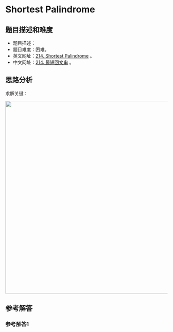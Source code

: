 # Shortest Palindrome

## 题目描述和难度
+ 题目描述：
+ 题目难度：困难。
+ 英文网址：[214. Shortest Palindrome](https://leetcode.com/problems/shortest-palindrome/description/)  。
+ 中文网址：[214. 最短回文串](https://leetcode-cn.com/problems/shortest-palindrome/description/)  。
## 思路分析
求解关键：

<img src="https://liweiwei1419.github.io/images/leetcode-solution/" width="600">

## 参考解答
### 参考解答1

```java

```